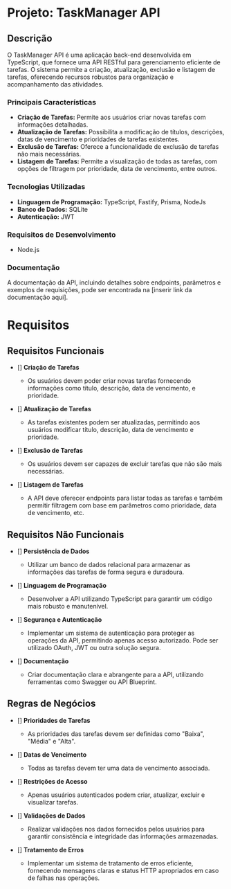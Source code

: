 # Projeto: TaskManager API

## Descrição
O TaskManager API é uma aplicação back-end desenvolvida em TypeScript, que fornece uma API RESTful para gerenciamento eficiente de tarefas. O sistema permite a criação, atualização, exclusão e listagem de tarefas, oferecendo recursos robustos para organização e acompanhamento das atividades.

### Principais Características
- **Criação de Tarefas:** Permite aos usuários criar novas tarefas com informações detalhadas.
- **Atualização de Tarefas:** Possibilita a modificação de títulos, descrições, datas de vencimento e prioridades de tarefas existentes.
- **Exclusão de Tarefas:** Oferece a funcionalidade de exclusão de tarefas não mais necessárias.
- **Listagem de Tarefas:** Permite a visualização de todas as tarefas, com opções de filtragem por prioridade, data de vencimento, entre outros.

### Tecnologias Utilizadas
- **Linguagem de Programação:** TypeScript, Fastify, Prisma, NodeJs
- **Banco de Dados:** SQLite
- **Autenticação:** JWT

### Requisitos de Desenvolvimento
- Node.js

### Documentação
A documentação da API, incluindo detalhes sobre endpoints, parâmetros e exemplos de requisições, pode ser encontrada na [inserir link da documentação aqui].

# Requisitos
## Requisitos Funcionais

- [] **Criação de Tarefas**
   - Os usuários devem poder criar novas tarefas fornecendo informações como título, descrição, data de vencimento, e prioridade.

- [] **Atualização de Tarefas**
   - As tarefas existentes podem ser atualizadas, permitindo aos usuários modificar título, descrição, data de vencimento e prioridade.

- [] **Exclusão de Tarefas**
   - Os usuários devem ser capazes de excluir tarefas que não são mais necessárias.

- [] **Listagem de Tarefas**
   - A API deve oferecer endpoints para listar todas as tarefas e também permitir filtragem com base em parâmetros como prioridade, data de vencimento, etc.

## Requisitos Não Funcionais

- [] **Persistência de Dados**
   - Utilizar um banco de dados relacional para armazenar as informações das tarefas de forma segura e duradoura.

- [] **Linguagem de Programação**
   - Desenvolver a API utilizando TypeScript para garantir um código mais robusto e manutenível.

- [] **Segurança e Autenticação**
   - Implementar um sistema de autenticação para proteger as operações da API, permitindo apenas acesso autorizado. Pode ser utilizado OAuth, JWT ou outra solução segura.

- [] **Documentação**
   - Criar documentação clara e abrangente para a API, utilizando ferramentas como Swagger ou API Blueprint.

## Regras de Negócios

- [] **Prioridades de Tarefas**
   - As prioridades das tarefas devem ser definidas como "Baixa", "Média" e "Alta".

- [] **Datas de Vencimento**
   - Todas as tarefas devem ter uma data de vencimento associada.

- [] **Restrições de Acesso**
   - Apenas usuários autenticados podem criar, atualizar, excluir e visualizar tarefas.

- [] **Validações de Dados**
   - Realizar validações nos dados fornecidos pelos usuários para garantir consistência e integridade das informações armazenadas.

- [] **Tratamento de Erros**
   - Implementar um sistema de tratamento de erros eficiente, fornecendo mensagens claras e status HTTP apropriados em caso de falhas nas operações.